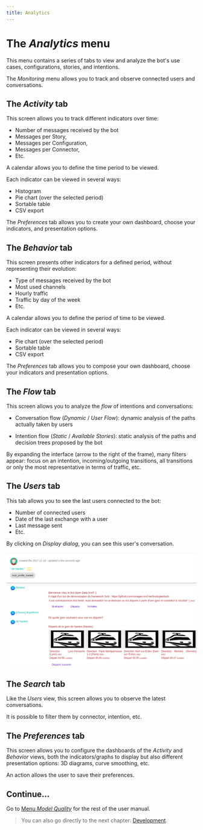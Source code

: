 ```yaml
---
title: Analytics
---
```


# The *Analytics* menu

This menu contains a series of tabs to view and analyze the bot's use cases, configurations, stories, and intentions.

The _Monitoring_ menu allows you to track and observe connected users and conversations.

## The *Activity* tab

This screen allows you to track different indicators over time:

* Number of messages received by the bot
* Messages per Story,
* Messages per Configuration,
* Messages per Connector,
* Etc.

A calendar allows you to define the time period to be viewed.

Each indicator can be viewed in several ways:

* Histogram
* Pie chart (over the selected period)
* ​​Sortable table
* CSV export

The _Preferences_ tab allows you to create your own dashboard, choose your indicators, and presentation options.

## The *Behavior* tab

This screen presents other indicators for a defined period, without representing their evolution:

* Type of messages received by the bot
* Most used channels
* Hourly traffic
* Traffic by day of the week
* Etc.

A calendar allows you to define the period of time to be viewed.

Each indicator can be viewed in several ways:

* Pie chart (over the selected period)
* ​​Sortable table
* CSV export

The _Preferences_ tab allows you to compose your own dashboard, choose your indicators and presentation options.

## The *Flow* tab

This screen allows you to analyze the _flow_ of intentions and conversations:

* Conversation flow (_Dynamic_ / _User Flow_): dynamic analysis of the paths actually taken by users

* Intention flow (_Static_ / _Available Stories_): static analysis of the paths and decision trees proposed by the bot

By expanding the interface (arrow to the right of the frame), many filters appear: focus on an intention, incoming/outgoing transitions, all transitions or only the most representative in terms of traffic, etc.

## The _Users_ tab

This tab allows you to see the last users connected to the bot:

* Number of connected users
* Date of the last exchange with a user
* Last message sent
* Etc.

By clicking on _Display dialog_, you can see this user's conversation.

![Monitoring conversations](../../img/monitoring.png "Monitoring conversations")

## The *Search* tab

Like the _Users_ view, this screen allows you to observe the latest conversations.

It is possible to filter them by connector, intention, etc.

## The *Preferences* tab

This screen allows you to configure the dashboards of the _Activity_ and _Behavior_ views, both the indicators/graphs to display but also different presentation options:
3D diagrams, curve smoothing, etc.

An action allows the user to save their preferences.

## Continue...

Go to [Menu _Model Quality_](../nlu-qa) for the rest of the user manual.

> You can also go directly to the next chapter: [Development](../../../dev/modes).